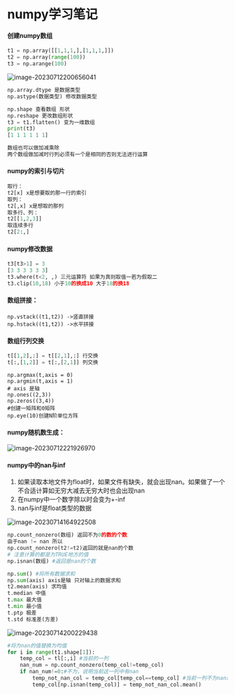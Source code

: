 # numpy学习笔记

#### 创建numpy数组

```python
t1 = np.array([[1,1,1,],[1,1,1,]])
t2 = np.array(range(100))
t3 = np.arange(100)
```

![image-20230712200656041](C:\Users\sz.L\AppData\Roaming\Typora\typora-user-images\image-20230712200656041.png)

```python
np.array.dtype 是数据类型
np.astype(数据类型) 修改数据类型
```

```python
np.shape 查看数组 形状
np.reshape 更改数组形状
t3 = t1.flatten() 变为一维数组
print(t3)
[1 1 1 1 1 1]
```

```python
数组也可以做加减乘除
两个数组做加减时行列必须有一个是相同的否则无法进行运算
```

#### numpy的索引与切片

```python
取行：
t2[x] x是想要取的那一行的索引
取列：
t2[,x] x是想取的那列
取多行、列：
t2[[1,2,3]]
取连续多行
t2[2:,]
```

#### numpy修改数据

```python
t3[t3>1] = 3
[3 3 3 3 3 3]
t3.where(t<2, ,) 三元运算符 如果为真则取值一若为假取二
t3.clip(10,18) 小于10的换成10 大于18的换18
```

#### 数组拼接：

```
np.vstack((t1,t2)) ->竖直拼接
np.hstack((t1,t2)) ->水平拼接
```

#### 数组行列交换

```python
t[[1,2],:] = t[[2,1],:] 行交换
t[:,[1,2]] = t[:,[2,1]] 列交换
```

```
np.argmax(t,axis = 0)
np.argmin(t,axis = 1)
# axis 是轴
np.ones((2,3))
np.zeros((3,4))
#创建一矩阵和0矩阵
np.eye(10)创建N阶单位方阵
```

#### numpy随机数生成：

![image-20230712221926970](C:\Users\sz.L\AppData\Roaming\Typora\typora-user-images\image-20230712221926970.png)

####  numpy中的nan与inf

1. 如果读取本地文件为float时，如果文件有缺失，就会出现nan。如果做了一个不合适计算如无穷大减去无穷大时也会出现nan
2. 在numpy中一个数字除以时会变为+-inf
3. nan与inf是float类型的数据

![image-20230714164922508](C:\Users\sz.L\AppData\Roaming\Typora\typora-user-images\image-20230714164922508.png)

```python
np.count_nonzero(数组) 返回不为0的数的个数
由于nan != nan 所以
np.count_nonzero(t2!=t2)返回的就是nan的个数
# 注意计算的都是为TRUE地方的值
np.isnan(数组) #返回是nan的个数
```

```python
np.sum() #将所有数据求和
np.sum(axis) axis是轴 只对轴上的数据求和
t2.mean(axis) 求均值
t.median 中值
t.max 最大值
t.min 最小值
t.ptp 极差
t.std 标准差(方差)
```

![image-20230714200229438](C:\Users\sz.L\AppData\Roaming\Typora\typora-user-images\image-20230714200229438.png)



```python
#将为nan的值替换为均值
for i in range(t1.shape[1]):
	temp_col = tl[:,i] #当前的一列
	nan_num = np.count_nonzero(temp_col!=temp_col)
	if nan_num!=0:#不为，说明当前这一列中有nan
		temp_not_nan_col = temp_col[temp_col==temp_col] #当前一列不为nan的array
		temp_col[np.isnan(temp_col)] = temp_not_nan_col.mean()
```

